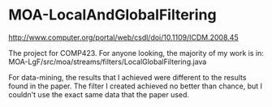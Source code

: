 MOA-LocalAndGlobalFiltering
===========================

http://www.computer.org/portal/web/csdl/doi/10.1109/ICDM.2008.45

The project for COMP423. For anyone looking, the majority of my work is in:
  MOA-LgF/src/moa/streams/filters/LocalGlobalFiltering.java

For data-mining, the results that I achieved were different to the results found in the paper. The filter
I created achieved no better than chance, but I couldn't use the exact same data that the paper used.
